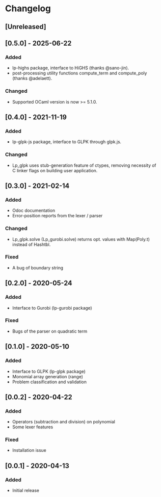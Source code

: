 # Changelog

## [Unreleased]

## [0.5.0] - 2025-06-22
### Added
- lp-highs package, interface to HiGHS (thanks @sano-jin).
- post-processing utility functions compute_term and compute_poly (thanks @adelaett).

### Changed
- Supported OCaml version is now >= 5.1.0.

## [0.4.0] - 2021-11-19
### Added
- lp-glpk-js package, interface to GLPK through glpk.js.

### Changed
- Lp_glpk uses stub-generation feature of ctypes, removing necessity of C linker flags on building user application.

## [0.3.0] - 2021-02-14
### Added
- Odoc documentation
- Error-position reports from the lexer / parser

### Changed
- Lp_glpk.solve (Lp_gurobi.solve) returns opt. values with Map(Poly.t) instead of Hashtbl.

### Fixed
- A bug of boundary string

## [0.2.0] - 2020-05-24
### Added
- Interface to Gurobi (lp-gurobi package)

### Fixed
- Bugs of the parser on quadratic term

## [0.1.0] - 2020-05-10
### Added
- Interface to GLPK (lp-glpk package)
- Monomial array generation (range)
- Problem classification and validation

## [0.0.2] - 2020-04-22
### Added
- Operators (subtraction and division) on polynomial
- Some lexer features

### Fixed
- Installation issue

## [0.0.1] - 2020-04-13
### Added
- Initial release
